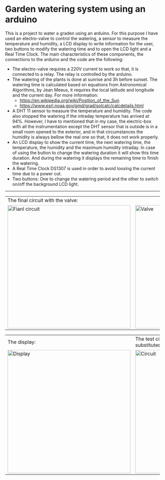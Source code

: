 # Garden watering system using an arduino
This is a project to water a graden using an arduino. For this purpose I have used an electro-valve to control the watering, a sensor to measure the temperature and humidity, a LCD display to write information for the user, two buttons to modify the watering time and to open the LCD light and a Real Time Clock.
The main characteristics of these components, the connections to the arduino and the code are the following:
* The electro-valve requires a 220V current to work so that, it is connected to a relay. The relay is controlled by the arduino.
* The watering of the plants is done at sunrise and 3h before sunset. The watering time is calculated based on equations from Astronomical Algorithms, by Jean Meeus, it requires the local latitude and longitude and the current day. For more information:
   - https://en.wikipedia.org/wiki/Position_of_the_Sun
   - https://www.esrl.noaa.gov/gmd/grad/solcalc/calcdetails.html
* A DHT 11 sensor to measure the temperature and humidity. The code also stopped the watering if the intraday temperature has arrived at 94%. However, I have to mentioned that in my case, the electric-box with all the instrumentation except the DHT sensor that is outside is in a small room opened to the exterior, and in that circumstances the humidity is always bellow the real one so that, it does not work properly.
* An LCD display to show the current time, the next watering time, the temperature, the humidity and the maximum humidity intraday. In case of using the button to change the watering duration it will show this time duration. And during the watering it displays the remaining time to finish the watering.
* A Real Time Clock DS1307 is used in order to avoid loosing the current time due to a power cut.
* Two buttons: One to change the watering period and the other to switch on/off the background LCD light.

---

<table>
  <tr>
    <td colspan="2"> The final circuit with the valve: </td>
  </tr>
    <td> <img src="https://raw.github.com/DanielDagnino/arduino-garden-watering/master/img/final.JPG" alt="Fianl circuit" width="400" /> </td>
    <td> <img src="https://raw.github.com/DanielDagnino/arduino-garden-watering/master/img/valve.JPG" alt="Valve" rotate="90" width="400" /> </td>
  </tr>
</table>

<table>
  <tr>
    <td> The display: </td>
    <td> The test circuit is show bellow (the valve is substituted by a light): </td>
  </tr>
  <tr>
    <td> <img src="https://raw.github.com/DanielDagnino/arduino-garden-watering/master/img/lcd.jpg" alt="Display" width="400" /> </td>
    <td> <img src="https://raw.github.com/DanielDagnino/arduino-garden-watering/master/img/test.jpg" alt="Circuit" width="400" /> </td>
  </tr>
</table>


